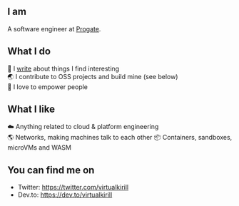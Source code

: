 ## I am

A software engineer at [Progate](https://progate.com/).

## What I do

📝 I [write](https://www.kirillvasiltsov.com/writing) about things I find interesting  
🌏 I contribute to OSS projects and build mine (see below)  
💪 I love to empower people

## What I like

☁️ Anything related to cloud & platform engineering  
🌎 Networks, making machines talk to each other
📦 Containers, sandboxes, microVMs and WASM

## You can find me on

- Twitter: https://twitter.com/virtualkirill
- Dev.to: https://dev.to/virtualkirill

